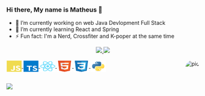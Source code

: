 ### Hi there, My name is Matheus 👋

- 🔭 I’m currently working on web Java Devlopment Full Stack
- 🌱 I’m currently learning React and Spring
- ⚡ Fun fact: I'm a Nerd, Crossfiter and K-poper at the same time
<div align="center">
  <a href="https://github.com/xMoogle">
  <img height="180em" src="https://github-readme-stats.vercel.app/api?username=xMoogle&show_icons=true&theme=dracula&include_all_commits=true&count_private=true"/>
  <img height="180em" src="https://github-readme-stats.vercel.app/api/top-langs/?username=xMoogle&layout=compact&langs_count=7&theme=dracula"/>
</div>
  <div style="display: inline_block"><br>
  <img align="center" alt="Js" height="30" width="40" src="https://raw.githubusercontent.com/devicons/devicon/master/icons/javascript/javascript-plain.svg">
  <img align="center" alt="Ts" height="30" width="40" src="https://raw.githubusercontent.com/devicons/devicon/master/icons/typescript/typescript-plain.svg">
  <img align="center" alt="React" height="30" width="40" src="https://raw.githubusercontent.com/devicons/devicon/master/icons/react/react-original.svg">
  <img align="center" alt="HTML" height="30" width="40" src="https://raw.githubusercontent.com/devicons/devicon/master/icons/html5/html5-original.svg">
  <img align="center" alt="CSS" height="30" width="40" src="https://raw.githubusercontent.com/devicons/devicon/master/icons/css3/css3-original.svg">
  <img align="center" alt="Python" height="30" width="40" src="https://raw.githubusercontent.com/devicons/devicon/master/icons/python/python-original.svg">
  <img align="right" alt="pic" height="150" style="border-radius:50px;" src="https://i.ibb.co/tMVpwHc/profile.jpg">
</div>
  
  ##
  
<div>
   <a href="https://www.linkedin.com/in/matheus-chaves-amaro-284993239" target="_blank"><img src="https://img.shields.io/badge/-LinkedIn-%230077B5?style=for-  the-badge&logo=linkedin&logoColor=white" target="_blank"></a>
</div>
